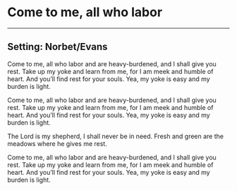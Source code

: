 # Come to me, all who labor

***

## Setting: Norbet/Evans

Come to me, all who labor
and are heavy-burdened,
and I shall give you rest.
Take up my yoke and learn from me,
for I am meek and humble of heart.
And you’ll find rest for your souls.
Yea, my yoke is easy
and my burden is light.

Come to me, all who labor
and are heavy-burdened,
and I shall give you rest.
Take up my yoke and learn from me,
for I am meek and humble of heart.
And you’ll find rest for your souls.
Yea, my yoke is easy
and my burden is light.

The Lord is my shepherd,
I shall never be in need.
Fresh and green are the meadows
where he gives me rest.

Come to me, all who labor
and are heavy-burdened,
and I shall give you rest.
Take up my yoke and learn from me,
for I am meek and humble of heart.
And you’ll find rest for your souls.
Yea, my yoke is easy
and my burden is light.